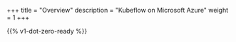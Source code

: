 +++
title = "Overview"
description = "Kubeflow on Microsoft Azure"
weight = 1
+++

{{% v1-dot-zero-ready %}}
